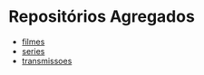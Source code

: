 # Repositórios Agregados

- [filmes](https://github.com/seu-usuario/repo1)
- [series](https://github.com/seu-usuario/repo2)
- [transmissoes](https://github.com/seu-usuario/repo3)